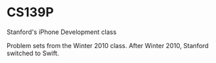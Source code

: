 # CS139P
Stanford's iPhone Development class

Problem sets from the Winter 2010 class. After Winter 2010, Stanford switched to Swift.
